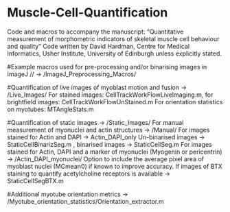 # Muscle-Cell-Quantification
Code and macros to accompany the manuscript: “Quantitative measurement of morphometric indicators of skeletal muscle cell behaviour and quality”
Code written by David Hardman, Centre for Medical Informatics, Usher Institute, University of Edinburgh unless explicitly stated.

#Example macros used for pre-processing and/or binarising images in ImageJ //
-> /ImageJ_Preprocessing_Macros/

#Quantification of live images of myoblast motion and fusion 
-> /Live_Images/
For stained images: CellTrackWorkFlowLiveImaging.m, for brightfield images: CellTrackWorkFlowUnStained.m
For orientation statistics on myotubes: MTAngleStats.m


#Quantification of static images 
-> /Static_Images/
For manual measurement of myonuclei and actin structures -> /Manual/
For images stained for Actin and DAPI -> Actin_DAPI_only
Un-binarised images -> StaticCellBinarizSeg.m , binarised images -> StaticCellSeg.m
For images stained for Actin, DAPI and a marker of myonuclei (Myogenin or pericentrin) -> /Actin_DAPI_myonuclei/
Option to include the average pixel area of myoblast nuclei (MCmean0) if known to improve accuracy.
If images of BTX staining to quantify acetylcholine receptors is available -> StaticCellSegBTX.m

#Additional myotube orientation metrics 
-> /Myotube_orientation_statistics/Orientation_extractor.m
